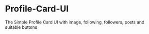 # Profile-Card-UI
The Simple Profile Card UI with image, following, followers, posts and suitable buttons
